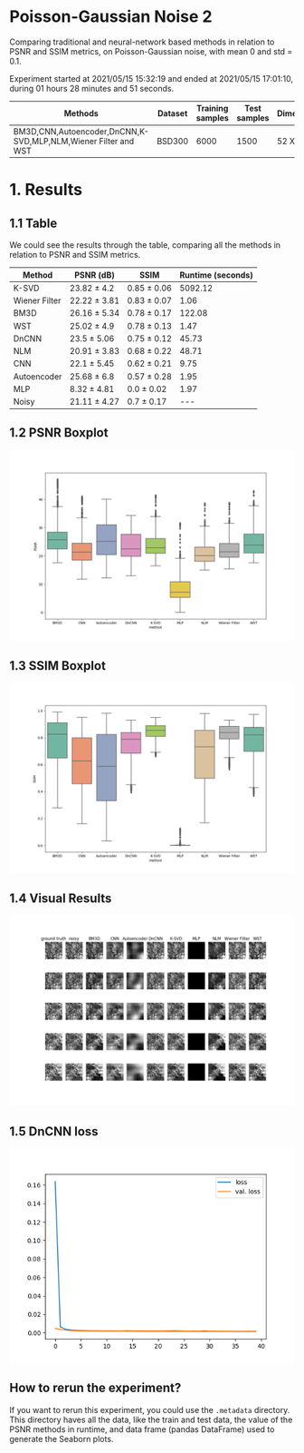 # Poisson-Gaussian Noise 2

Comparing traditional and neural-network based methods in relation to PSNR and SSIM metrics, on Poisson-Gaussian noise, with mean 0 and std = 0.1.

Experiment started at 2021/05/15 15:32:19 and ended at 2021/05/15 17:01:10, during 01 hours 28 minutes and 51 seconds.


| Methods | Dataset | Training samples | Test samples | Dimension |
|---|---|---|---|---|
| BM3D,CNN,Autoencoder,DnCNN,K-SVD,MLP,NLM,Wiener Filter and WST | BSD300 | 6000 | 1500 | 52 X 52 |

# 1. Results

## 1.1 Table

We could see the results through the table, comparing all the methods in relation to PSNR and SSIM metrics.



| Method | PSNR (dB) | SSIM | Runtime (seconds) |
|---|---|---|---|
| K-SVD | 23.82 ± 4.2 | 0.85 ± 0.06 | 5092.12 |
| Wiener Filter | 22.22 ± 3.81 | 0.83 ± 0.07 | 1.06 |
| BM3D | 26.16 ± 5.34 | 0.78 ± 0.17 | 122.08 |
| WST | 25.02 ± 4.9 | 0.78 ± 0.13 | 1.47 |
| DnCNN | 23.5 ± 5.06 | 0.75 ± 0.12 | 45.73 |
| NLM | 20.91 ± 3.83 | 0.68 ± 0.22 | 48.71 |
| CNN | 22.1 ± 5.45 | 0.62 ± 0.21 | 9.75 |
| Autoencoder | 25.68 ± 6.8 | 0.57 ± 0.28 | 1.95 |
| MLP | 8.32 ± 4.81 | 0.0 ± 0.02 | 1.97 |
| Noisy | 21.11 ± 4.27 | 0.7 ± 0.17 | --- |

## 1.2 PSNR Boxplot

![PSNR boxplot](psnr_boxplot.png)

## 1.3 SSIM Boxplot

![SSIM boxplot](ssim_boxplot.png)


## 1.4 Visual Results

![Visual results](results.png)

## 1.5 DnCNN loss

![DnCNN loss](DnCNN_loss.png)

## How to rerun the experiment?

If you want to rerun this experiment, you could use the `.metadata` directory.
This directory haves all the data, like the train and test data, the value of the PSNR methods in runtime, and data frame (pandas DataFrame) used to generate the Seaborn plots.